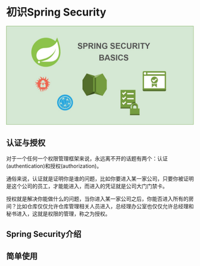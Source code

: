 # 初识Spring Security

![spring-security](../../images/spring-security/spring-security-basic.jpeg)

## 认证与授权

对于一个任何一个权限管理框架来说，永远离不开的话题有两个：认证(authentication)和授权(authorization)。

通俗来说，认证就是证明你是谁的问题，比如你要进入某一家公司，只要你被证明是这个公司的员工，才能能进入，而进入的凭证就是公司大门门禁卡。

授权就是解决你能做什么的问题，当你进入某一家公司之后，你能否进入所有的房间？比如仓库仅仅允许仓库管理相关人员进入，总经理办公室也仅仅允许总经理和秘书进入，这就是权限的管理，称之为授权。


## Spring Security介绍

## 简单使用

